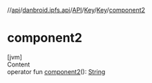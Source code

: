 //[api](../../../../index.md)/[danbroid.ipfs.api](../../../index.md)/[API](../../index.md)/[Key](../index.md)/[Key](index.md)/[component2](component2.md)



# component2  
[jvm]  
Content  
operator fun [component2](component2.md)(): [String](https://kotlinlang.org/api/latest/jvm/stdlib/kotlin/-string/index.html)  



